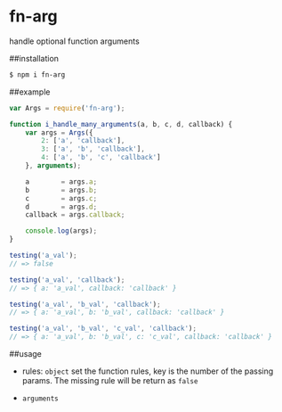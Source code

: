 fn-arg
======

handle optional function arguments

##installation

```bash
$ npm i fn-arg
```

##example

```js
var Args = require('fn-arg');

function i_handle_many_arguments(a, b, c, d, callback) {
    var args = Args({
        2: ['a', 'callback'],
        3: ['a', 'b', 'callback'],
        4: ['a', 'b', 'c', 'callback']
    }, arguments);

    a        = args.a;
    b        = args.b;
    c        = args.c;
    d        = args.d;
    callback = args.callback;

    console.log(args);
}

testing('a_val');
// => false

testing('a_val', 'callback');
// => { a: 'a_val', callback: 'callback' }

testing('a_val', 'b_val', 'callback');
// => { a: 'a_val', b: 'b_val', callback: 'callback' }

testing('a_val', 'b_val', 'c_val', 'callback');
// => { a: 'a_val', b: 'b_val', c: 'c_val', callback: 'callback' }
```

##usage

* rules: ``object`` set the function rules, key is the number of the passing params. The missing rule will be return as ``false``

* ``arguments``